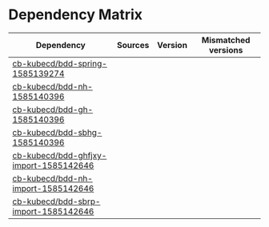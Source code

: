 # Dependency Matrix

Dependency | Sources | Version | Mismatched versions
---------- | ------- | ------- | -------------------
[cb-kubecd/bdd-spring-1585139274](https://github.com/cb-kubecd/bdd-spring-1585139274.git) |  | []() | 
[cb-kubecd/bdd-nh-1585140396](https://github.com/cb-kubecd/bdd-nh-1585140396.git) |  | []() | 
[cb-kubecd/bdd-gh-1585140396](https://github.com/cb-kubecd/bdd-gh-1585140396.git) |  | []() | 
[cb-kubecd/bdd-sbhg-1585140396](https://github.com/cb-kubecd/bdd-sbhg-1585140396.git) |  | []() | 
[cb-kubecd/bdd-ghfjxy-import-1585142646](https://github.com/cb-kubecd/bdd-ghfjxy-import-1585142646.git) |  | []() | 
[cb-kubecd/bdd-nh-import-1585142646](https://github.com/cb-kubecd/bdd-nh-import-1585142646.git) |  | []() | 
[cb-kubecd/bdd-sbrp-import-1585142646](https://github.com/cb-kubecd/bdd-sbrp-import-1585142646.git) |  | []() | 
